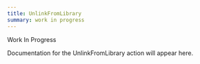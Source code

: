 ```yaml
---
title: UnlinkFromLibrary
summary: work in progress
---
```


Work In Progress

Documentation for the UnlinkFromLibrary action will appear here.